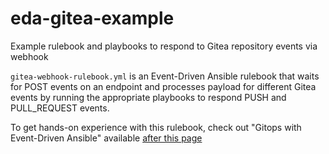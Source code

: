 # eda-gitea-example
Example rulebook and playbooks to respond to Gitea repository events via webhook

`gitea-webhook-rulebook.yml` is an Event-Driven Ansible rulebook that waits for POST events on an endpoint and processes payload for different Gitea events by running the appropriate playbooks to respond PUSH and PULL_REQUEST events.

To get hands-on experience with this rulebook, check out "Gitops with Event-Driven Ansible" available [after this page]([url](https://www.redhat.com/en/engage/redhat-ansible-automation-202108061218))
